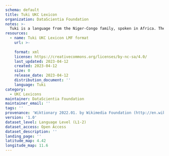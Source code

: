```yaml
---
schema: default
title: Tuki UKC Lexicon
organization: DataScientia Foundation
notes: >-
  Tuki is a language from the Niger-Congo family, spoken in Africa. The UKC Lexicon of Tuki is represented as a lexico-semantic network. It consists of words, word senses, synsets, as well as sense-level and synset-level relationships.
resources:
  - name: Tuki UKC Lexicon LMF format
    url: >-
      
    format: xml
    license: https://creativecommons.org/licenses/by-nc-sa/4.0/
    last_updated: 2023-04-12
    created: 2023-04-12
    size: 0
    release_date: 2023-04-12
    distribution_document: ''
    language: Tuki
category:
  - UKC Lexicons
maintainer: DataScientia Foundation
maintainer_email: ''
tags: ''
provenance: 'Wiktionary 2022.01. by Wikimedia Foundation (http://en.wiktionary.org); Princeton WordNet 2.1 by Princeton University (https://wordnet.princeton.edu)'
version: '1.0'
dataset_level: Language Level (L1-2)
dataset_access: Open Access
dataset_description: ''
landing_page: ''
latitude_map: 4.42
longitude_map: 11.6
---
```

